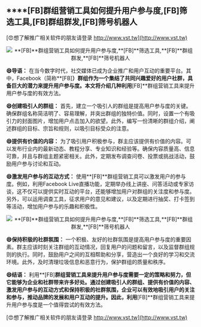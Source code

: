 ## ****[FB]**群组营销工具如何提升用户参与度,**[FB]**筛选工具,**[FB]**群组群发,**[FB]**筛号机器人**

[😍想了解推广相关软件的朋友请登录 http://www.vst.tw](http://www.vst.tw)

 <center><img src="https://vst.tw/MP4/tuiguang/png/2.png" alt="**[FB]**群组营销工具如何提升用户参与度,**[FB]**筛选工具,**[FB]**群组群发,**[FB]**筛号机器人"></center>

**😄导语：**
在当今数字时代，社交媒体已成为企业推广和用户互动的重要平台。其中，Facebook（简称**[FB]**）群组作为一个集结了共同兴趣爱好的用户社群，具备巨大的潜力来提升用户参与度。本文将介绍几种利用**[FB]**群组营销工具来提升用户参与度的有效方法。

**😄创建吸引人的群组：**
首先，建立一个吸引人的群组是提高用户参与度的关键。确保群组名称简洁明了、容易理解，并突出群组的独特价值。同时，设置一个有吸引力的封面图片，增加用户点击加入的欲望。此外，编写一份清晰的群组介绍，阐述群组的目标、宗旨和规则，以吸引目标受众的注意。

**😄提供有价值的内容：**
为了吸引用户积极参与，群主应该提供有价值的内容。可以发布行业内的最新动态、教程分享、专业知识和经验等。确保内容质量高、信息可靠，并且与群组主题紧密相关。此外，定期发布调查问卷、投票或挑战活动，鼓励用户参与讨论和互动。

**😄激发用户参与的互动方式：**
使用**[FB]**群组营销工具可以激发用户的参与度。例如，利用Facebook Live直播功能，定期举办线上讲座、问答活动或专家访谈，这不仅可以提供实时互动的平台，还能够增加用户对群组的关注度和参与度。另外，可以运用调查工具，征求用户的意见和建议，以及定期进行抽奖、打卡签到等活动，增加用户参与的乐趣和积极性。

 <center><img src="https://vst.tw/MP4/tuiguang/png/3.png" alt="**[FB]**群组营销工具如何提升用户参与度,**[FB]**筛选工具,**[FB]**群组群发,**[FB]**筛号机器人"></center>

**😄保持积极的社群氛围：**
一个积极、友好的社群氛围是提高用户参与度的重要因素。群主应该时刻关注群组的互动情况，回复用户的问题和留言，以及监督群组规则的执行。同时，鼓励用户之间的互相帮助和分享，营造出一个良好的学习和交流环境。此外，及时清理垃圾信息和恶意行为，保护群组的质量和秩序。

**😄结语：**
利用**[FB]**群组营销工具来提升用户参与度需要一定的策略和努力，但它能够为企业和社群带来许多好处。通过创建吸引人的群组、提供有价值的内容、激发用户参与的互动方式和保持积极的社群氛围，企业可以有效地吸引用户的关注和参与，推动品牌的发展和用户互动的提升。因此，利用**[FB]**群组营销工具来提升用户参与度是一个值得尝试的有效方法。

[😍想了解推广相关软件的朋友请登录 http://www.vst.tw](http://www.vst.tw)




